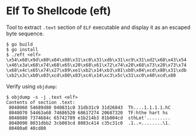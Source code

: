 # Elf To Shellcode (eft)

Tool to extract `.text` section of `ELF` executable and display it as an escaped byte sequence.

```
$ go build
$ go install
$ ./eft <elf>
\x54\x68\x9d\x80\x04\x08\x31\xc0\x31\xdb\x31\xc9\x31\xd2\x68\x43\x54
\x46\x3a\x68\x74\x68\x65\x20\x68\x61\x72\x74\x20\x68\x73\x20\x73\x74
\x68\x4c\x65\x74\x27\x89\xe1\xb2\x14\xb3\x01\xb0\x04\xcd\x80\x31\xdb
\xb2\x3c\xb0\x03\xcd\x80\x83\xc4\x14\xc3\x5c\x31\xc0\x40\xcd\x80
```

Verify using `objdump`:
```
$ objdump -s -j .text <elf>
Contents of section .text:
 8048060 54689d80 040831c0 31db31c9 31d26843  Th....1.1.1.1.hC
 8048070 54463a68 74686520 68617274 20687320  TF:hthe hart hs
 8048080 7374684c 65742789 e1b214b3 01b004cd  sthLet'.........
 8048090 8031dbb2 3cb003cd 8083c414 c35c31c0  .1..<........\1.
 80480a0 40cd80
```
